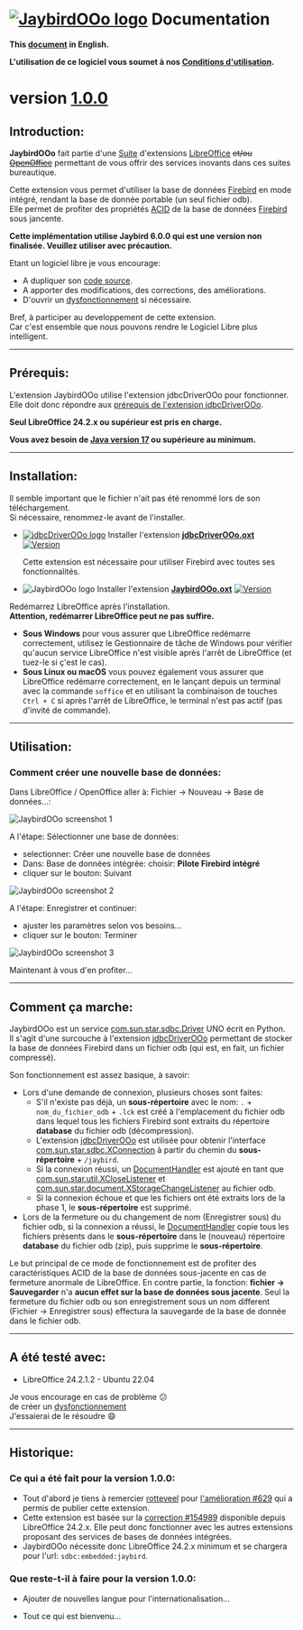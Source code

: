 <!--
╔════════════════════════════════════════════════════════════════════════════════════╗
║                                                                                    ║
║   Copyright (c) 2020 https://prrvchr.github.io                                     ║
║                                                                                    ║
║   Permission is hereby granted, free of charge, to any person obtaining            ║
║   a copy of this software and associated documentation files (the "Software"),     ║
║   to deal in the Software without restriction, including without limitation        ║
║   the rights to use, copy, modify, merge, publish, distribute, sublicense,         ║
║   and/or sell copies of the Software, and to permit persons to whom the Software   ║
║   is furnished to do so, subject to the following conditions:                      ║
║                                                                                    ║
║   The above copyright notice and this permission notice shall be included in       ║
║   all copies or substantial portions of the Software.                              ║
║                                                                                    ║
║   THE SOFTWARE IS PROVIDED "AS IS", WITHOUT WARRANTY OF ANY KIND,                  ║
║   EXPRESS OR IMPLIED, INCLUDING BUT NOT LIMITED TO THE WARRANTIES                  ║
║   OF MERCHANTABILITY, FITNESS FOR A PARTICULAR PURPOSE AND NONINFRINGEMENT.        ║
║   IN NO EVENT SHALL THE AUTHORS OR COPYRIGHT HOLDERS BE LIABLE FOR ANY             ║
║   CLAIM, DAMAGES OR OTHER LIABILITY, WHETHER IN AN ACTION OF CONTRACT,             ║
║   TORT OR OTHERWISE, ARISING FROM, OUT OF OR IN CONNECTION WITH THE SOFTWARE       ║
║   OR THE USE OR OTHER DEALINGS IN THE SOFTWARE.                                    ║
║                                                                                    ║
╚════════════════════════════════════════════════════════════════════════════════════╝
-->
# [![JaybirdOOo logo][1]][2] Documentation

**This [document][3] in English.**

**L'utilisation de ce logiciel vous soumet à nos [Conditions d'utilisation][4].**

# version [1.0.0][5]

## Introduction:

**JaybirdOOo** fait partie d'une [Suite][6] d'extensions [LibreOffice][7] ~~et/ou [OpenOffice][8]~~ permettant de vous offrir des services inovants dans ces suites bureautique.  

Cette extension vous permet d'utiliser la base de données [Firebird][9] en mode intégré, rendant la base de donnée portable (un seul fichier odb).  
Elle permet de profiter des propriétés [ACID][10] de la base de données [Firebird][11] sous jancente.

**Cette implémentation utilise Jaybird 6.0.0 qui est une version non finalisée. Veuillez utiliser avec précaution.**

Etant un logiciel libre je vous encourage:
- A dupliquer son [code source][12].
- A apporter des modifications, des corrections, des améliorations.
- D'ouvrir un [dysfonctionnement][13] si nécessaire.

Bref, à participer au developpement de cette extension.  
Car c'est ensemble que nous pouvons rendre le Logiciel Libre plus intelligent.

___

## Prérequis:

L'extension JaybirdOOo utilise l'extension jdbcDriverOOo pour fonctionner.  
Elle doit donc répondre aux [prérequis de l'extension jdbcDriverOOo][14].

**Seul LibreOffice 24.2.x ou supérieur est pris en charge.**

**Vous avez besoin de [Java version 17][15] ou supérieure au minimum.**

___

## Installation:

Il semble important que le fichier n'ait pas été renommé lors de son téléchargement.  
Si nécessaire, renommez-le avant de l'installer.

- [![jdbcDriverOOo logo][17]][18] Installer l'extension **[jdbcDriverOOo.oxt][19]** [![Version][20]][19]

    Cette extension est nécessaire pour utiliser Firebird avec toutes ses fonctionnalités.

- ![JaybirdOOo logo][21] Installer l'extension **[JaybirdOOo.oxt][22]** [![Version][23]][22]

Redémarrez LibreOffice après l'installation.  
**Attention, redémarrer LibreOffice peut ne pas suffire.**
- **Sous Windows** pour vous assurer que LibreOffice redémarre correctement, utilisez le Gestionnaire de tâche de Windows pour vérifier qu'aucun service LibreOffice n'est visible après l'arrêt de LibreOffice (et tuez-le si ç'est le cas).
- **Sous Linux ou macOS** vous pouvez également vous assurer que LibreOffice redémarre correctement, en le lançant depuis un terminal avec la commande `soffice` et en utilisant la combinaison de touches `Ctrl + C` si après l'arrêt de LibreOffice, le terminal n'est pas actif (pas d'invité de commande).

___

## Utilisation:

### Comment créer une nouvelle base de données:

Dans LibreOffice / OpenOffice aller à: Fichier -> Nouveau -> Base de données...:

![JaybirdOOo screenshot 1][24]

A l'étape: Sélectionner une base de données:
- selectionner: Créer une nouvelle base de données
- Dans: Base de données intégrée: choisir: **Pilote Firebird intégré**
- cliquer sur le bouton: Suivant

![JaybirdOOo screenshot 2][25]

A l'étape: Enregistrer et continuer:
- ajuster les paramètres selon vos besoins...
- cliquer sur le bouton: Terminer

![JaybirdOOo screenshot 3][26]

Maintenant à vous d'en profiter...

___

## Comment ça marche:

JaybirdOOo est un service [com.sun.star.sdbc.Driver][27] UNO écrit en Python.  
Il s'agit d'une surcouche à l'extension [jdbcDriverOOo][18] permettant de stocker la base de données Firebird dans un fichier odb (qui est, en fait, un fichier compressé).

Son fonctionnement est assez basique, à savoir:

- Lors d'une demande de connexion, plusieurs choses sont faites:
  - S'il n'existe pas déjà, un **sous-répertoire** avec le nom: `.` + `nom_du_fichier_odb` + `.lck` est créé à l'emplacement du fichier odb dans lequel tous les fichiers Firebird sont extraits du répertoire **database** du fichier odb (décompression).
  - L'extension [jdbcDriverOOo][18] est utilisée pour obtenir l'interface [com.sun.star.sdbc.XConnection][28] à partir du chemin du **sous-répertoire** + `/jaybird`.
  - Si la connexion réussi, un [DocumentHandler][29] est ajouté en tant que [com.sun.star.util.XCloseListener][30] et [com.sun.star.document.XStorageChangeListener][31] au fichier odb.
  - Si la connexion échoue et que les fichiers ont été extraits lors de la phase 1, le **sous-répertoire** est supprimé.
- Lors de la fermeture ou du changement de nom (Enregistrer sous) du fichier odb, si la connexion a réussi, le [DocumentHandler][29] copie tous les fichiers présents dans le **sous-répertoire** dans le (nouveau) répertoire **database** du fichier odb (zip), puis supprime le **sous-répertoire**.

Le but principal de ce mode de fonctionnement est de profiter des caractéristiques ACID de la base de données sous-jacente en cas de fermeture anormale de LibreOffice.
En contre partie, la fonction: **fichier -> Sauvegarder** n'a **aucun effet sur la base de données sous jacente**. Seul la fermeture du fichier odb ou son enregistrement sous un nom different (Fichier -> Enregistrer sous) effectura la sauvegarde de la base de donnée dans le fichier odb.

___

## A été testé avec:

* LibreOffice 24.2.1.2 - Ubuntu 22.04

Je vous encourage en cas de problème :confused:  
de créer un [dysfonctionnement][13]  
J'essaierai de le résoudre :smile:

___

## Historique:

### Ce qui a été fait pour la version 1.0.0:

- Tout d'abord je tiens à remercier [rotteveel][32] pour [l'amélioration #629][33] qui a permis de publier cette extension.
- Cette extension est basée sur la [correction #154989][34] disponible depuis LibreOffice 24.2.x. Elle peut donc fonctionner avec les autres extensions proposant des services de bases de données intégrées.
- JaybirdOOo nécessite donc LibreOffice 24.2.x minimum et se chargera pour l'url: `sdbc:embedded:jaybird`.

### Que reste-t-il à faire pour la version 1.0.0:

- Ajouter de nouvelles langue pour l'internationalisation...

- Tout ce qui est bienvenu...

[1]: </img/jaybird.svg#collapse>
[2]: <https://prrvchr.github.io/JaybirdOOo/>
[3]: <https://prrvchr.github.io/JaybirdOOo/>
[4]: <https://prrvchr.github.io/JaybirdOOo/source/JaybirdOOo/registration/TermsOfUse_fr>
[5]: <https://prrvchr.github.io/JaybirdOOo/README_fr#historique>
[6]: <https://prrvchr.github.io/README_fr>
[7]: <https://fr.libreoffice.org/download/telecharger-libreoffice/>
[8]: <https://www.openoffice.org/fr/Telecharger/>
[9]: <https://www.firebirdsql.org/>
[10]: <https://en.wikipedia.org/wiki/ACID>
[11]: <https://firebirdsql.org/file/documentation/papers_presentations/html/fr/paper-fbent-acid-fr.html>
[12]: <https://github.com/prrvchr/JaybirdOOo/>
[13]: <https://github.com/prrvchr/JaybirdOOo/issues/new>
[14]: <https://prrvchr.github.io/jdbcDriverOOo/README_fr#pr%C3%A9requis>
[15]: <https://adoptium.net/fr/temurin/archive/?version=17>
[17]: <https://prrvchr.github.io/jdbcDriverOOo/img/jdbcDriverOOo.svg#middle>
[18]: <https://prrvchr.github.io/jdbcDriverOOo/README_fr>
[19]: <https://github.com/prrvchr/jdbcDriverOOo/releases/latest/download/jdbcDriverOOo.oxt>
[20]: <https://img.shields.io/github/v/tag/prrvchr/jdbcDriverOOo?label=latest#right>
[21]: <img/JaybirdOOo.svg#middle>
[22]: <https://github.com/prrvchr/JaybirdOOo/releases/latest/download/JaybirdOOo.oxt>
[23]: <https://img.shields.io/github/downloads/prrvchr/JaybirdOOo/latest/total?label=v1.0.0#right>
[24]: <img/JaybirdOOo-1_fr.png>
[25]: <img/JaybirdOOo-2_fr.png>
[26]: <img/JaybirdOOo-3_fr.png>
[27]: <https://www.openoffice.org/api/docs/common/ref/com/sun/star/sdbc/Driver.html>
[28]: <https://www.openoffice.org/api/docs/common/ref/com/sun/star/sdbc/XConnection.html>
[29]: <https://github.com/prrvchr/JaybirdOOo/blob/main/uno/lib/uno/embedded/documenthandler.py>
[30]: <https://www.openoffice.org/api/docs/common/ref/com/sun/star/util/XCloseListener.html>
[31]: <http://www.openoffice.org/api/docs/common/ref/com/sun/star/document/XStorageChangeListener.html>
[32]: <https://github.com/mrotteveel>
[33]: <https://github.com/FirebirdSQL/jaybird/issues/629>
[34]: <https://gerrit.libreoffice.org/c/core/+/154989>

